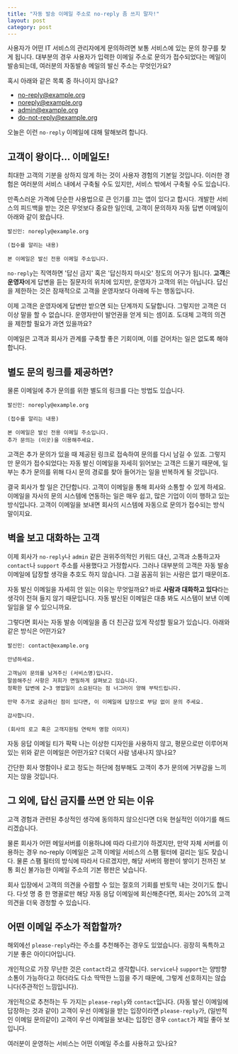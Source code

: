 ```yaml
---
title: "자동 발송 이메일 주소로 no-reply 좀 쓰지 말자!"
layout: post
category: post
---
```



사용자가 어떤 IT 서비스의 관리자에게 문의하려면 보통 서비스에 있는 문의 창구를 찾게 됩니다.
대부분의 경우 사용자가 입력한 이메일 주소로 문의가 접수되었다는 메일이 발송되는데, 여러분의 자동발송 메일의 발신 주소는 무엇인가요?


혹시 아래와 같은 목록 중 하나이지 않나요?

- no-reply@example.org
- noreply@example.org
- admin@example.org
- do-not-reply@example.org

오늘은 이런 `no-reply` 이메일에 대해 말해보려 합니다.

## 고객이 왕이다... 이메일도!

최대한 고객의 기분을 상하지 않게 하는 것이 사용자 경험의 기본일 것입니다. 이러한 경험은 여러분의 서비스 내에서 구축될 수도 있지만, 서비스 밖에서 구축될 수도 있습니다.

만족스러운 가격에 단순한 사용법으로 큰 인기를 끄는 앱이 있다고 합시다. 개발한 서비스의 피드백을 받는 것은 무엇보다 중요한 일인데, 고객이 문의하자 자동 답변 이메일이 아래와 같이 왔습니다.

```
발신인: noreply@example.org

(접수를 알리는 내용)

본 이메일은 발신 전용 이메일 주소입니다.
```

`no-reply`는 직역하면 '답신 금지' 혹은 '답신하지 마시오' 정도의 어구가 됩니다. **고객**은 **운영자**에게 답변을 듣는 질문자의 위치에 있지만, 운영자가 고객의 위는 아닙니다. 답신을 제한하는 것은 잠재적으로 고객을 운영자보다 아래에 두는 행동입니다.

이제 고객은 운영자에게 답변만 받으면 되는 단계까지 도달합니다. 그렇지만 고객은 더 이상 말을 할 수 없습니다. 운영자만이 발언권을 얻게 되는 셈이죠. 도대체 고객의 의견을 제한할 필요가 과연 있을까요?

이메일은 고객과 회사가 관계를 구축할 좋은 기회이며, 이를 걷어차는 일은 없도록 해야 합니다.

## 별도 문의 링크를 제공하면?

물론 이메일에 추가 문의를 위한 별도의 링크를 다는 방법도 있습니다. 

```
발신인: noreply@example.org

(접수를 알리는 내용)

본 이메일은 발신 전용 이메일 주소입니다.
추가 문의는 (이곳)을 이용해주세요.
```

고객은 추가 문의가 있을 때 제공된 링크로 접속하여 문의를 다시 남길 수 있죠. 그렇지만 문의가 접수되었다는 자동 발신 이메일을 자세히 읽어보는 고객은 드물기 때문에, 일부는 추가 문의를 위해 다시 문의 경로를 찾아 들어가는 일을 반복하게 될 것입니다.

결국 회사가 할 일은 간단합니다. 고객이 이메일을 통해 회사와 소통할 수 있게 하세요. 이메일을 자사의 문의 시스템에 연동하는 일은 매우 쉽고, 많은 기업이 이미 행하고 있는 방식입니다. 고객이 이메일을 보내면 회사의 시스템에 자동으로 문의가 접수되는 방식 말이지요.




## 벽을 보고 대화하는 고객

이제 회사가 `no-reply`나 `admin` 같은 권위주의적인 키워드 대신, 고객과 소통하고자 `contact`나 `support` 주소를 사용했다고 가정합시다. 그러나 대부분의 고객은 자동 발송 이메일에 답장할 생각을 추호도 하지 않습니다. 그걸 꼼꼼히 읽는 사람은 없기 때문이죠.

자동 발신 이메일을 자세히 안 읽는 이유는 무엇일까요? 바로 **사람과 대화하고 있다**라는 생각이 전혀 들지 않기 때문입니다. 자동 발신된 이메일은 대충 봐도 시스템이 보낸 이메일임을 알 수 있으니까요.

그렇다면 회사는 자동 발송 이메일을 좀 더 친근감 있게 작성할 필요가 있습니다. 아래와 같은 방식은 어떤가요?

```
발신인: contact@example.org

안녕하세요.

고객님이 문의를 남겨주신 (서비스명)입니다.
말씀해주신 사항은 저희가 면밀하게 살펴보고 있습니다.
정확한 답변에 2~3 영업일이 소요된다는 점 너그러이 양해 부탁드립니다.

만약 추가로 궁금하신 점이 있다면, 이 이메일에 답장으로 부담 없이 문의 주세요.

감사합니다.

(회사의 로고 혹은 고객지원팀 연락처 명함 이미지)
```

자동 응답 이메일 티가 팍팍 나는 이상한 디자인을 사용하지 않고, 평문으로만 이루어져 있는 위와 같은 이메일은 어떤가요? 더욱더 사람 냄새나지 않나요?

간단한 회사 명함이나 로고 정도는 하단에 첨부해도 고객이 추가 문의에 거부감을 느끼지는 않을 것입니다.


## 그 외에, 답신 금지를 쓰면 안 되는 이유

고객 경험과 관련된 추상적인 생각에 동의하지 않으신다면 더욱 현실적인 이야기를 해드리겠습니다.

물론 회사가 어떤 메일서버를 이용하냐에 따라 다르기야 하겠지만, 만약 자체 서버를 이용하는 경우 no-reply 이메일은 고객 이메일 서비스의 스팸 필터에 걸리는 일도 잦습니다. 물론 스팸 필터의 방식에 따라서 다르겠지만, 해당 서버의 평판이 쌓이기 전까진 보통 회신 불가능한 이메일 주소의 기본 평판은 낮습니다.

회사 입장에서 고객의 의견을 수렴할 수 있는 절호의 기회를 반토막 내는 것이기도 합니다. 다섯 명 중 한 명꼴로만 해당 자동 응답 이메일에 회신해준다면, 회사는 20%의 고객 의견을 더욱 경청할 수 있습니다.

## 어떤 이메일 주소가 적합할까?

해외에선 `please-reply`라는 주소를 추천해주는 경우도 있었습니다. 굉장히 독특하고 기분 좋은 아이디어입니다.

개인적으로 가장 무난한 것은 `contact`라고 생각합니다. `service`나 `support`는 양방향 소통이 가능하다고 하더라도 다소 딱딱한 느낌을 주기 때문에, 그렇게 선호하지는 않습니다(주관적인 느낌입니다).

개인적으로 추천하는 두 가지는 `please-reply`와 `contact`입니다. (자동 발신 이메일에 답장하는 것과 같이) 고객이 우선 이메일을 받는 입장이라면 `please-reply`가, (일반적인 이메일 문의같이) 고객이 우선 이메일을 보내는 입장인 경우 `contact`가 제일 좋아 보입니다.

여러분이 운영하는 서비스는 어떤 이메일 주소를 사용하고 있나요?
